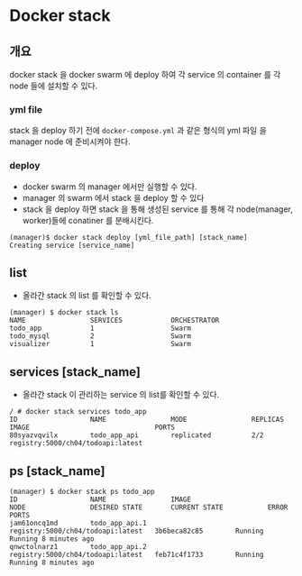 # Docker stack
## 개요
docker stack 을 docker swarm 에 deploy 하여 각 service 의 container 를 각 node 들에 설치할 수 있다.

### yml file
stack 을 deploy 하기 전에 `docker-compose.yml` 과 같은 형식의 yml 파일 을 manager node 에 준비시켜야 한다.

### deploy
- docker swarm 의 manager 에서만 실행할 수 있다.
- manager 의 swarm 에서 stack 을 deploy 할 수 있다
- stack 을 deploy 하면 stack 을 통해 생성된 service 를 통해 각 node(manager, worker)들에 conatiner 를 분배시킨다.
```shell
(manager)$ docker stack deploy [yml_file_path] [stack_name]
Creating service [service_name]
```

## list
- 올라간 stack 의 list 를 확인할 수 있다.
```shell
(manager) $ docker stack ls
NAME                SERVICES            ORCHESTRATOR
todo_app            1                   Swarm
todo_mysql          2                   Swarm
visualizer          1                   Swarm
```

## services [stack_name]
- 올라간 stack 이 관리하는 service 의 list를 확인할 수 있다.
```shell
/ # docker stack services todo_app
ID                  NAME                MODE                REPLICAS            IMAGE                               PORTS
80syazvqvilx        todo_app_api        replicated          2/2                 registry:5000/ch04/todoapi:latest
```

## ps [stack_name]
```shell
(manager) $ docker stack ps todo_app
ID                  NAME                IMAGE                               NODE                DESIRED STATE       CURRENT STATE           ERROR               PORTS
jam61oncq1md        todo_app_api.1      registry:5000/ch04/todoapi:latest   3b6beca82c85        Running             Running 8 minutes ago                       
qnwctolnarz1        todo_app_api.2      registry:5000/ch04/todoapi:latest   feb71c4f1733        Running             Running 8 minutes ago         
```